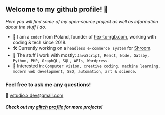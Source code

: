 ## Welcome to my github profile! 🤖
_Here you will find some of my open-source project as well as information about the stuff I do._
- 🧪 I am a `coder` from Poland, founder of [hex-to-rgb.com](https://hex-to-rgb.com), working with coding & tech since 2018.
- 🛠 Currently working on a `headless e-commerce system` for [Shroom](https://shop.shroom4you.com).
- 🧬 The stuff i work with mostly: `JavaScript, React, Node, Gatsby, Python, PHP, GraphQL, SQL, APIs, Wordpress`.
- 🔬 Interested in: `Computer vision, creative coding, machine learning, modern web development, SEO, automation, art & science`.

### Feel free to ask me any questions!
📨 [ystudio.x.dev@gmail.com](mailto:ystudio.x.dev@gmail.com)

##### Check out my [glitch profile](https://glitch.com/@ys-sudo) for more projects!
